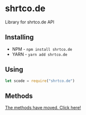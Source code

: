 # shrtco.de
Library for shrtco.de API

## Installing
* NPM - 
`
npm install shrtco.de
`
* YARN - 
`
yarn add shrtco.de
`

## Using
```js
let scode = require("shrtco.de") 
```

## Methods
[The methods have moved. Click here!](https://github.com/tailsjs/shrtco.de/blob/master/METHODS.md)